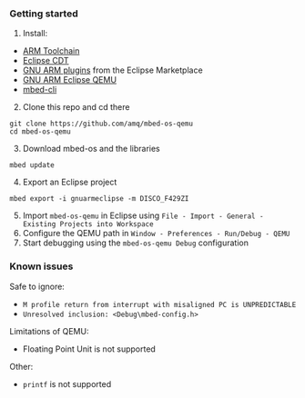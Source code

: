 ### Getting started

1. Install:
- [ARM Toolchain](http://gnuarmeclipse.github.io/toolchain/install/)
- [Eclipse CDT](https://eclipse.org/cdt/)
- [GNU ARM plugins](https://gnuarmeclipse.github.io/plugins/install/) from the Eclipse Marketplace
- [GNU ARM Eclipse QEMU](https://gnuarmeclipse.github.io/qemu/)
- [mbed-cli](https://github.com/ARMmbed/mbed-cli)

2. Clone this repo and cd there

```
git clone https://github.com/amq/mbed-os-qemu
cd mbed-os-qemu
```

3. Download mbed-os and the libraries

```
mbed update
```

4. Export an Eclipse project

```
mbed export -i gnuarmeclipse -m DISCO_F429ZI
```

5. Import `mbed-os-qemu` in Eclipse using `File - Import - General - Existing Projects into Workspace`
6. Configure the QEMU path in `Window - Preferences - Run/Debug - QEMU`
7. Start debugging using the `mbed-os-qemu Debug` configuration

### Known issues

Safe to ignore:
- `M profile return from interrupt with misaligned PC is UNPREDICTABLE`
- `Unresolved inclusion: <Debug\mbed-config.h>`

Limitations of QEMU:
- Floating Point Unit is not supported

Other:
- `printf` is not supported

